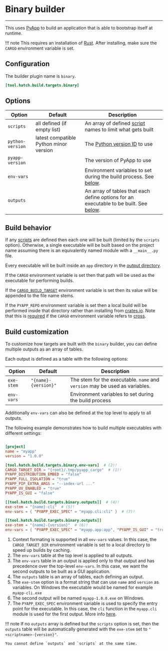 # Binary builder

-----

This uses [PyApp](https://github.com/ofek/pyapp) to build an application that is able to bootstrap itself at runtime.

!!! note
    This requires an installation of [Rust](https://www.rust-lang.org). After installing, make sure the `CARGO` environment variable is set.

## Configuration

The builder plugin name is `binary`.

```toml config-example
[tool.hatch.build.targets.binary]
```

## Options

| Option           | Default                                | Description                                                                                                      |
|------------------|----------------------------------------|------------------------------------------------------------------------------------------------------------------|
| `scripts`        | all defined (if empty list)            | An array of defined [script](../../config/metadata.md#cli) names to limit what gets built                        |
| `python-version` | latest compatible Python minor version | The [Python version ID](https://ofek.dev/pyapp/latest/config/#known) to use                                      |
| `pyapp-version`  |                                        | The version of PyApp to use                                                                                      |
| `env-vars`       |                                        | Environment variables to set during the build process. See [below](#build-customization).                        |
| `outputs`        |                                        | An array of tables that each define options for an executable to be built. See [below](#build-customization).    |


## Build behavior

If any [scripts](../../config/metadata.md#cli) are defined then each one will be built (limited by the `scripts` option). Otherwise, a single executable will be built based on the project name assuming there is an equivalently named module with a `__main__.py` file.

Every executable will be built inside an `app` directory in the [output directory](../../config/build.md#output-directory).

If the `CARGO` environment variable is set then that path will be used as the executable for performing builds.

If the [`CARGO_BUILD_TARGET`](https://doc.rust-lang.org/cargo/reference/config.html#buildtarget) environment variable is set then its value will be appended to the file name stems.

If the `PYAPP_REPO` environment variable is set then a local build will be performed inside that directory rather than installing from [crates.io](https://crates.io). Note that this is [required](https://github.com/cross-rs/cross/issues/1215) if the `CARGO` environment variable refers to [cross](https://github.com/cross-rs/cross).


## Build customization

To customize how targets are built with the `binary` builder, you can define multiple outputs as an array of tables.

Each output is defined as a table with the following options:

| Option           | Default              | Description                                                                 |
|------------------|----------------------|-----------------------------------------------------------------------------|
| `exe-stem`       | `"{name}-{version}"` | The stem for the executable. `name` and `version` may be used as variables. |
| `env-vars`       |                      | Environment variables to set during the build process                       |

Additionally `env-vars` can also be defined at the top level to apply to all outputs.

The following example demonstrates how to build multiple executables with different settings:

```toml

[project]
name = "myapp"
version = "1.0.0"

[tool.hatch.build.targets.binary.env-vars]  # (2)!
CARGO_TARGET_DIR = "{root}/.tmp/pyapp_cargo"  # (1)!
PYAPP_DISTRIBUTION_EMBED = "false"
PYAPP_FULL_ISOLATION = "true"
PYAPP_PIP_EXTRA_ARGS = "--index-url ..."
PYAPP_UV_ENABLED = "true"
PYAPP_IS_GUI = "false"

[[tool.hatch.build.targets.binary.outputs]]  # (4)!
exe-stem = "{name}-cli"  # (5)!
env-vars = { "PYAPP_EXEC_SPEC" = "myapp.cli:cli" }  # (7)!

[[tool.hatch.build.targets.binary.outputs]]
exe-stem = "{name}-{version}"  # (6)!
env-vars = { "PYAPP_EXEC_SPEC" = "myapp.app:app", "PYAPP_IS_GUI" = "true" }  # (3)!
```

1. Context formating is supported in all `env-vars` values.
   In this case, the `CARGO_TARGET_DIR` environment variable is set to a local directory to speed up builds by caching.
2. The `env-vars` table at the top level is applied to all outputs. 
3. The `env-vars` table in an output is applied only to that output and has precedence over the top-level `env-vars`.
   In this case, we want the second outputs to be built as a GUI application.
4. The `outputs` table is an array of tables, each defining an output.
5. The `exe-stem` option is a format string that can use `name` and `version` as variables. On Windows
   the executable would be named for example `myapp-cli.exe`
6. The second output will be named `myapp-1.0.0.exe` on Windows.
7. The `PYAPP_EXEC_SPEC` environment variable is used to specify the entry point for the executable. 
   In this case, the `cli` function in the `myapp.cli` module is used for the first output.
   More info [here](https://ofek.dev/pyapp/latest/config/project/).

!!! note
    If no `outputs` array is defined but the `scripts` option is set, then the `outputs` table will be automatically 
    generated with the `exe-stem` set to `"<scriptname>-{version}"`. 

    You cannot define `outputs` and `scripts` at the same time.